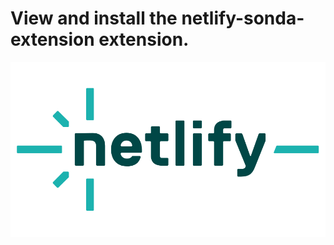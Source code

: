 # View and install the netlify-sonda-extension extension.
![Netlify Logo](/assets/netlify-logo.png)
